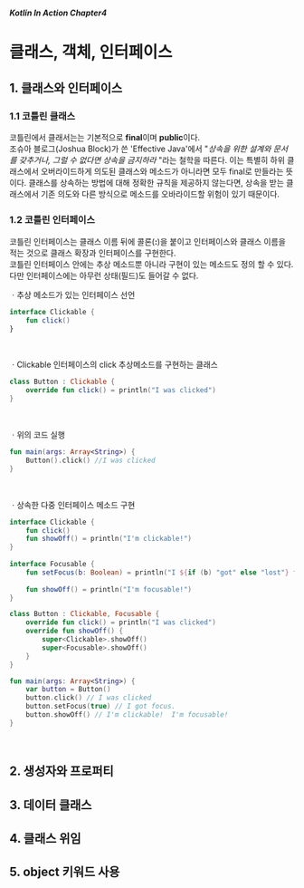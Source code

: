 ##### Kotlin In Action Chapter4
# 클래스, 객체, 인터페이스 


## 1. 클래스와 인터페이스

### 1.1 코틀린 클래스

코틀린에서 클래서는는 기본적으로 **final**이며 **public**이다.<br>
조슈아 블로그(Joshua Block)가 쓴 'Effective Java'에서 "*상속을 위한 설계와 문서를 갖추거나, 그럴 수 없다면 상속을 금지하라* "라는 철학을 따른다. 이는 특별히 하위 클래스에서 오버라이드하게 의도된 클래스와 메소드가 아니라면 모두 final로 만들라는 뜻이다. 클래스를 상속하는 방법에 대해 정확한 규칙을 제공하지 않는다면, 상속을 받는 클래스에서 기존 의도와 다른 방식으로 메소드를 오바라이드할 위험이 있기 때문이다.<br>

### 1.2 코틀린 인터페이스
코틀린 인터페이스는 클래스 이름 뒤에 콜론(**:**)을 붙이고 인터페이스와 클래스 이름을 적는 것으로 클래스 확장과 인터페이스를 구현한다.<br>
코틀린 인터페이스 안에는 추상 메소드뿐 아니라 구현이 있는 메소드도 정의 할 수 있다. 다만 인터페이스에는 아무런 상태(필드)도 들어갈 수 없다.
<br>

ㆍ추상 메소드가 있는 인터페이스 선언

```kotlin
interface Clickable {
    fun click()
}
```
<br>

ㆍClickable 인터페이스의 click 추상메소드를 구현하는 클래스
```kotlin
class Button : Clickable {
    override fun click() = println("I was clicked")
}
```
<br>

ㆍ위의 코드 실행
```kotlin
fun main(args: Array<String>) {
    Button().click() //I was clicked
}
```
<br>

ㆍ상속한 다중 인터페이스 메소드 구현

```kotlin
interface Clickable {
    fun click()
    fun showOff() = println("I'm clickable!")
}
 
interface Focusable {
    fun setFocus(b: Boolean) = println("I ${if (b) "got" else "lost"} focus.")
 
    fun showOff() = println("I'm focusable!")
}

class Button : Clickable, Focusable {
    override fun click() = println("I was clicked")
    override fun showOff() {
        super<Clickable>.showOff()
        super<Focusable>.showOff()
    }
}

fun main(args: Array<String>) {
    var button = Button()
    button.click() // I was clicked
    button.setFocus(true) // I got focus.
    button.showOff() // I'm clickable!  I'm focusable!
}
```
<br>

## 2. 생성자와 프로퍼티

## 3. 데이터 클래스

## 4. 클래스 위임

## 5. object 키워드 사용
